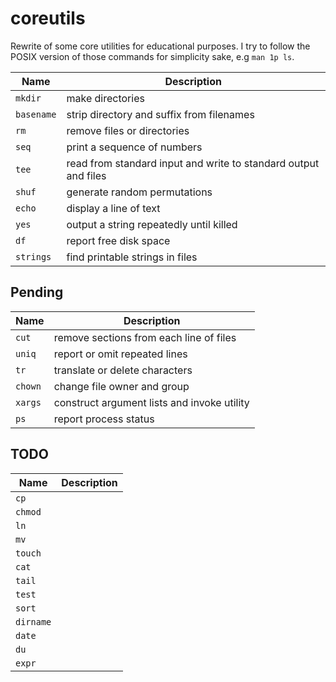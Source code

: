 # coreutils

Rewrite of some core utilities for educational purposes.
I try to follow the POSIX version of those commands for simplicity sake, e.g `man 1p ls`.

| Name       | Description                                                      |
|------------|----------------------------------------------------------------- |
| `mkdir`    | make directories                                                 |
| `basename` | strip directory and suffix from filenames                        |
| `rm`       | remove files or directories                                      |
| `seq`      | print a sequence of numbers                                      |
| `tee`      | read from standard input and write to standard output and files  |
| `shuf`     | generate random permutations                                     |
| `echo`     | display a line of text                                           |
| `yes`      | output a string repeatedly until killed                          |
| `df`       | report free disk space                                           |
| `strings`  | find printable strings in files                                  |


## Pending

| Name       | Description                                                      |
|------------|----------------------------------------------------------------- |
| `cut`      | remove sections from each line of files                          |
| `uniq`     | report or omit repeated lines                                    |
| `tr`       | translate or delete characters                                   |
| `chown`    | change file owner and group                                      |
| `xargs`    | construct argument lists and invoke utility                      |
| `ps`       | report process status                                            |

## TODO

| Name       | Description                                                     |
|------------|-----------------------------------------------------------------|
| `cp`       | |
| `chmod`    | |
| `ln`       | |
| `mv`       | |
| `touch`    | |
| `cat`      | |
| `tail`     | |
| `test`     | |
| `sort`     | |
| `dirname`  | |
| `date`     | |
| `du`       | |
| `expr`     | |
